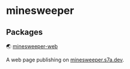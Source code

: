 # minesweeper

## Packages

🌏 [minesweeper-web](packages/web)

A web page publishing on [minesweeper.s7a.dev](https://minesweeper.s7a.dev).

